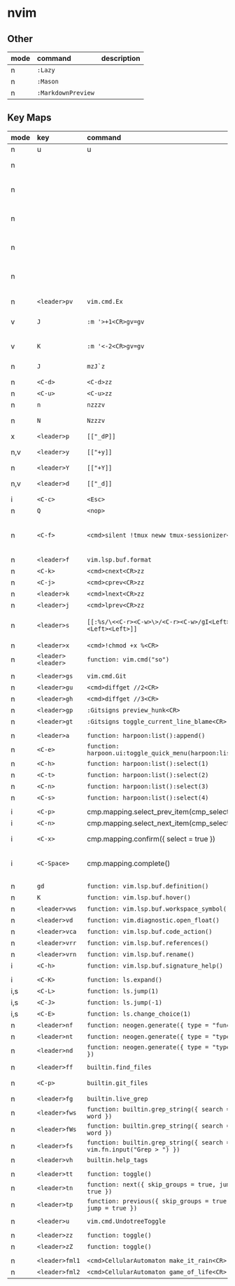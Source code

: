 # nvim

## Other

| mode | command            | description |
| :--- | :----------------- | :---------- |
| n    | `:Lazy`            |             |
| n    | `:Mason`           |             |
| n    | `:MarkdownPreview` |             |

## Key Maps

| mode | key                | command                                                               | topic     | description                    |
| :--- | :----------------- | :-------------------------------------------------------------------- | :-------- | :----------------------------- |
| n    | u                  | u                                                                     |           | revert/undo                    |
| n    | <C-6>              | <C-6>                                                                 |           | jump back prev open            |
| n    | <C-w><C-h>         | <C-w><C-h>                                                            |           | move focus left windows        |
| n    | <C-w><C-l>         | <C-w><C-l>                                                            |           | move focus right windows       |
| n    | <C-w><C-j>         | <C-w><C-j>                                                            |           | move focus lower windows       |
| n    | <C-w><C-k>         | <C-w><C-k>                                                            |           | move focus upper windows       |
|      |                    |                                                                       |           |                                |
|      |                    |                                                                       |           |                                |
| n    | `<leader>pv`       | `vim.cmd.Ex`                                                          | basic     | exit file                      |
| v    | `J`                | `:m '>+1<CR>gv=gv`                                                    | basic     | move line(s) down              |
| v    | `K`                | `:m '<-2<CR>gv=gv`                                                    | basic     | move line(s) up                |
| n    | `J`                | ``mzJ`z``                                                             | basic     | remove line below              |
| n    | `<C-d>`            | `<C-d>zz`                                                             | basic     |                                |
| n    | `<C-u>`            | `<C-u>zz`                                                             | basic     |                                |
| n    | `n`                | `nzzzv`                                                               | basic     | search next                    |
| n    | `N`                | `Nzzzv`                                                               | basic     | search prev                    |
| x    | `<leader>p`        | `[["_dP]]`                                                            | basic     |                                |
| n,v  | `<leader>y`        | `[["+y]]`                                                             | basic     | copy selected                  |
| n    | `<leader>Y`        | `[["+Y]]`                                                             | basic     | copy line                      |
| n,v  | `<leader>d`        | `[["_d]]`                                                             | basic     | delete selected                |
| i    | `<C-c>`            | `<Esc>`                                                               | basic     |                                |
| n    | `Q`                | `<nop>`                                                               | basic     |                                |
| n    | `<C-f>`            | `<cmd>silent !tmux neww tmux-sessionizer<CR>`                         | basic     | new session by script with fzf |
| n    | `<leader>f`        | `vim.lsp.buf.format`                                                  | basic     |                                |
| n    | `<C-k>`            | `<cmd>cnext<CR>zz`                                                    | basic     |                                |
| n    | `<C-j>`            | `<cmd>cprev<CR>zz`                                                    | basic     |                                |
| n    | `<leader>k`        | `<cmd>lnext<CR>zz`                                                    | basic     |                                |
| n    | `<leader>j`        | `<cmd>lprev<CR>zz`                                                    | basic     |                                |
| n    | `<leader>s`        | `[[:%s/\<<C-r><C-w>\>/<C-r><C-w>/gI<Left><Left><Left>]]`              | basic     | replace by regex search        |
| n    | `<leader>x`        | `<cmd>!chmod +x %<CR>`                                                | basic     |                                |
| n    | `<leader><leader>` | `function: vim.cmd("so")`                                             | basic     |                                |
|      |                    |                                                                       |           |                                |
| n    | `<leader>gs`       | `vim.cmd.Git`                                                         | git       |                                |
| n    | `<leader>gu`       | `<cmd>diffget //2<CR>`                                                | git       |                                |
| n    | `<leader>gh`       | `<cmd>diffget //3<CR>`                                                | git       |                                |
| n    | `<leader>gp`       | `:Gitsigns preview_hunk<CR>`                                          | git       |                                |
| n    | `<leader>gt`       | `:Gitsigns toggle_current_line_blame<CR>`                             | git       |                                |
|      |                    |                                                                       |           |                                |
| n    | `<leader>a`        | `function: harpoon:list():append()`                                   | harpoon   |                                |
| n    | `<C-e>`            | `function: harpoon.ui:toggle_quick_menu(harpoon:list())`              | harpoon   |                                |
| n    | `<C-h>`            | `function: harpoon:list():select(1)`                                  | harpoon   |                                |
| n    | `<C-t>`            | `function: harpoon:list():select(2)`                                  | harpoon   |                                |
| n    | `<C-n>`            | `function: harpoon:list():select(3)`                                  | harpoon   |                                |
| n    | `<C-s>`            | `function: harpoon:list():select(4)`                                  | harpoon   |                                |
|      |                    |                                                                       |           |                                |
| i    | `<C-p>`            | cmp.mapping.select_prev_item(cmp_select)                              | lsp       |                                |
| i    | `<C-n>`            | cmp.mapping.select_next_item(cmp_select)                              | lsp       |                                |
| i    | `<C-x>`            | cmp.mapping.confirm({ select = true })                                | lsp       | confirm selection              |
| i    | `<C-Space>`        | cmp.mapping.complete()                                                | lsp       | open completion box            |
|      |                    |                                                                       |           |                                |
| n    | `gd`               | `function: vim.lsp.buf.definition()`                                  | lsp       |                                |
| n    | `K`                | `function: vim.lsp.buf.hover()`                                       | lsp       |                                |
| n    | `<leader>vws`      | `function: vim.lsp.buf.workspace_symbol()`                            | lsp       |                                |
| n    | `<leader>vd`       | `function: vim.diagnostic.open_float()`                               | lsp       |                                |
| n    | `<leader>vca`      | `function: vim.lsp.buf.code_action()`                                 | lsp       |                                |
| n    | `<leader>vrr`      | `function: vim.lsp.buf.references()`                                  | lsp       |                                |
| n    | `<leader>vrn`      | `function: vim.lsp.buf.rename()`                                      | lsp       |                                |
| i    | `<C-h>`            | `function: vim.lsp.buf.signature_help()`                              | lsp       |                                |
|      |                    |                                                                       |           |                                |
| i    | `<C-K>`            | `function: ls.expand()`                                               | snippets  |                                |
| i,s  | `<C-L>`            | `function: ls.jump(1)`                                                | snippets  |                                |
| i,s  | `<C-J>`            | `function: ls.jump(-1)`                                               | snippets  |                                |
| i,s  | `<C-E>`            | `function: ls.change_choice(1)`                                       | snippets  |                                |
| n    | `<leader>nf`       | `function: neogen.generate({ type = "func" })`                        | snippets  |                                |
| n    | `<leader>nt`       | `function: neogen.generate({ type = "type" })`                        | snippets  |                                |
| n    | `<leader>nd`       | `function: neogen.generate({ type = "typedef" })`                     | snippets  |                                |
|      |                    |                                                                       |           |                                |
| n    | `<leader>ff`       | `builtin.find_files`                                                  | telescope | find in files                  |
| n    | `<C-p>`            | `builtin.git_files`                                                   | telescope | find in git files              |
| n    | `<leader>fg`       | `builtin.live_grep`                                                   | telescope |                                |
| n    | `<leader>fws`      | `function: builtin.grep_string({ search = word })`                    | telescope |                                |
| n    | `<leader>fWs`      | `function: builtin.grep_string({ search = word })`                    | telescope |                                |
| n    | `<leader>fs`       | `function: builtin.grep_string({ search = vim.fn.input("Grep > ") })` | telescope |                                |
| n    | `<leader>vh`       | `builtin.help_tags`                                                   | telescope |                                |
|      |                    |                                                                       |           |                                |
| n    | `<leader>tt`       | `function: toggle()`                                                  | trouble   |                                |
| n    | `<leader>tn`       | `function: next({ skip_groups = true, jump = true })`                 | trouble   |                                |
| n    | `<leader>tp`       | `function: previous({ skip_groups = true, jump = true })`             | trouble   |                                |
|      |                    |                                                                       |           |                                |
| n    | `<leader>u`        | `vim.cmd.UndotreeToggle`                                              | undotree  |                                |
|      |                    |                                                                       |           |                                |
| n    | `<leader>zz`       | `function: toggle()`                                                  | zenmode   |                                |
| n    | `<leader>zZ`       | `function: toggle()`                                                  | zenmode   |                                |
|      |                    |                                                                       |           |                                |
| n    | `<leader>fml1`     | `<cmd>CellularAutomaton make_it_rain<CR>`                             | fun       |                                |
| n    | `<leader>fml2`     | `<cmd>CellularAutomaton game_of_life<CR>`                             | fun       |                                |
